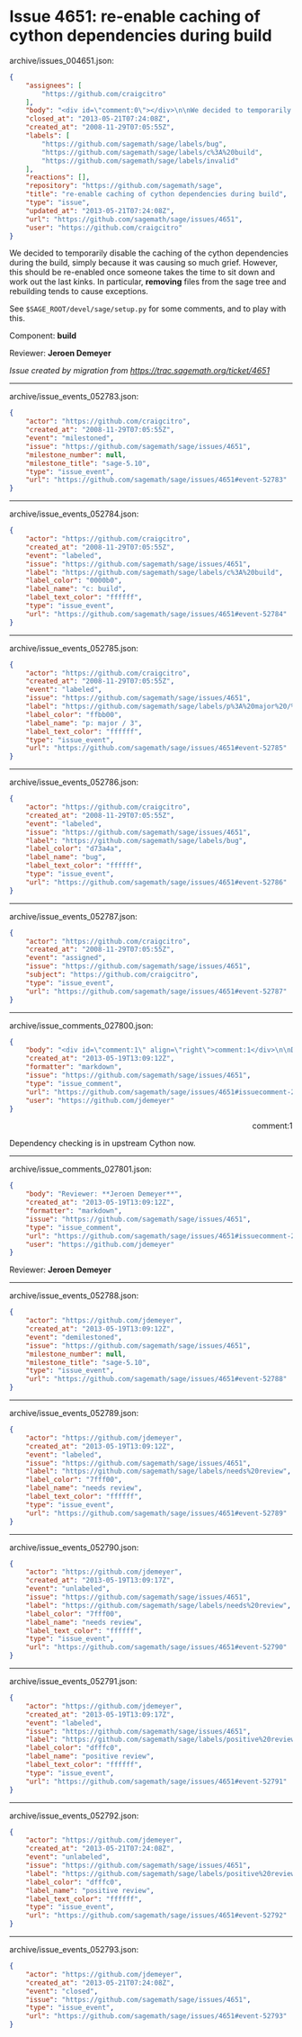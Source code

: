 # Issue 4651: re-enable caching of cython dependencies during build

archive/issues_004651.json:
```json
{
    "assignees": [
        "https://github.com/craigcitro"
    ],
    "body": "<div id=\"comment:0\"></div>\n\nWe decided to temporarily disable the caching of the cython dependencies during the build, simply because it was causing so much grief. However, this should be re-enabled once someone takes the time to sit down and work out the last kinks. In particular, **removing** files from the sage tree and rebuilding tends to cause exceptions.\n\nSee `$SAGE_ROOT/devel/sage/setup.py` for some comments, and to play with this.\n\nComponent: **build**\n\nReviewer: **Jeroen Demeyer**\n\n_Issue created by migration from https://trac.sagemath.org/ticket/4651_\n\n",
    "closed_at": "2013-05-21T07:24:08Z",
    "created_at": "2008-11-29T07:05:55Z",
    "labels": [
        "https://github.com/sagemath/sage/labels/bug",
        "https://github.com/sagemath/sage/labels/c%3A%20build",
        "https://github.com/sagemath/sage/labels/invalid"
    ],
    "reactions": [],
    "repository": "https://github.com/sagemath/sage",
    "title": "re-enable caching of cython dependencies during build",
    "type": "issue",
    "updated_at": "2013-05-21T07:24:08Z",
    "url": "https://github.com/sagemath/sage/issues/4651",
    "user": "https://github.com/craigcitro"
}
```
<div id="comment:0"></div>

We decided to temporarily disable the caching of the cython dependencies during the build, simply because it was causing so much grief. However, this should be re-enabled once someone takes the time to sit down and work out the last kinks. In particular, **removing** files from the sage tree and rebuilding tends to cause exceptions.

See `$SAGE_ROOT/devel/sage/setup.py` for some comments, and to play with this.

Component: **build**

Reviewer: **Jeroen Demeyer**

_Issue created by migration from https://trac.sagemath.org/ticket/4651_





---

archive/issue_events_052783.json:
```json
{
    "actor": "https://github.com/craigcitro",
    "created_at": "2008-11-29T07:05:55Z",
    "event": "milestoned",
    "issue": "https://github.com/sagemath/sage/issues/4651",
    "milestone_number": null,
    "milestone_title": "sage-5.10",
    "type": "issue_event",
    "url": "https://github.com/sagemath/sage/issues/4651#event-52783"
}
```



---

archive/issue_events_052784.json:
```json
{
    "actor": "https://github.com/craigcitro",
    "created_at": "2008-11-29T07:05:55Z",
    "event": "labeled",
    "issue": "https://github.com/sagemath/sage/issues/4651",
    "label": "https://github.com/sagemath/sage/labels/c%3A%20build",
    "label_color": "0000b0",
    "label_name": "c: build",
    "label_text_color": "ffffff",
    "type": "issue_event",
    "url": "https://github.com/sagemath/sage/issues/4651#event-52784"
}
```



---

archive/issue_events_052785.json:
```json
{
    "actor": "https://github.com/craigcitro",
    "created_at": "2008-11-29T07:05:55Z",
    "event": "labeled",
    "issue": "https://github.com/sagemath/sage/issues/4651",
    "label": "https://github.com/sagemath/sage/labels/p%3A%20major%20/%203",
    "label_color": "ffbb00",
    "label_name": "p: major / 3",
    "label_text_color": "ffffff",
    "type": "issue_event",
    "url": "https://github.com/sagemath/sage/issues/4651#event-52785"
}
```



---

archive/issue_events_052786.json:
```json
{
    "actor": "https://github.com/craigcitro",
    "created_at": "2008-11-29T07:05:55Z",
    "event": "labeled",
    "issue": "https://github.com/sagemath/sage/issues/4651",
    "label": "https://github.com/sagemath/sage/labels/bug",
    "label_color": "d73a4a",
    "label_name": "bug",
    "label_text_color": "ffffff",
    "type": "issue_event",
    "url": "https://github.com/sagemath/sage/issues/4651#event-52786"
}
```



---

archive/issue_events_052787.json:
```json
{
    "actor": "https://github.com/craigcitro",
    "created_at": "2008-11-29T07:05:55Z",
    "event": "assigned",
    "issue": "https://github.com/sagemath/sage/issues/4651",
    "subject": "https://github.com/craigcitro",
    "type": "issue_event",
    "url": "https://github.com/sagemath/sage/issues/4651#event-52787"
}
```



---

archive/issue_comments_027800.json:
```json
{
    "body": "<div id=\"comment:1\" align=\"right\">comment:1</div>\n\nDependency checking is in upstream Cython now.",
    "created_at": "2013-05-19T13:09:12Z",
    "formatter": "markdown",
    "issue": "https://github.com/sagemath/sage/issues/4651",
    "type": "issue_comment",
    "url": "https://github.com/sagemath/sage/issues/4651#issuecomment-27800",
    "user": "https://github.com/jdemeyer"
}
```

<div id="comment:1" align="right">comment:1</div>

Dependency checking is in upstream Cython now.



---

archive/issue_comments_027801.json:
```json
{
    "body": "Reviewer: **Jeroen Demeyer**",
    "created_at": "2013-05-19T13:09:12Z",
    "formatter": "markdown",
    "issue": "https://github.com/sagemath/sage/issues/4651",
    "type": "issue_comment",
    "url": "https://github.com/sagemath/sage/issues/4651#issuecomment-27801",
    "user": "https://github.com/jdemeyer"
}
```

Reviewer: **Jeroen Demeyer**



---

archive/issue_events_052788.json:
```json
{
    "actor": "https://github.com/jdemeyer",
    "created_at": "2013-05-19T13:09:12Z",
    "event": "demilestoned",
    "issue": "https://github.com/sagemath/sage/issues/4651",
    "milestone_number": null,
    "milestone_title": "sage-5.10",
    "type": "issue_event",
    "url": "https://github.com/sagemath/sage/issues/4651#event-52788"
}
```



---

archive/issue_events_052789.json:
```json
{
    "actor": "https://github.com/jdemeyer",
    "created_at": "2013-05-19T13:09:12Z",
    "event": "labeled",
    "issue": "https://github.com/sagemath/sage/issues/4651",
    "label": "https://github.com/sagemath/sage/labels/needs%20review",
    "label_color": "7fff00",
    "label_name": "needs review",
    "label_text_color": "ffffff",
    "type": "issue_event",
    "url": "https://github.com/sagemath/sage/issues/4651#event-52789"
}
```



---

archive/issue_events_052790.json:
```json
{
    "actor": "https://github.com/jdemeyer",
    "created_at": "2013-05-19T13:09:17Z",
    "event": "unlabeled",
    "issue": "https://github.com/sagemath/sage/issues/4651",
    "label": "https://github.com/sagemath/sage/labels/needs%20review",
    "label_color": "7fff00",
    "label_name": "needs review",
    "label_text_color": "ffffff",
    "type": "issue_event",
    "url": "https://github.com/sagemath/sage/issues/4651#event-52790"
}
```



---

archive/issue_events_052791.json:
```json
{
    "actor": "https://github.com/jdemeyer",
    "created_at": "2013-05-19T13:09:17Z",
    "event": "labeled",
    "issue": "https://github.com/sagemath/sage/issues/4651",
    "label": "https://github.com/sagemath/sage/labels/positive%20review",
    "label_color": "dfffc0",
    "label_name": "positive review",
    "label_text_color": "ffffff",
    "type": "issue_event",
    "url": "https://github.com/sagemath/sage/issues/4651#event-52791"
}
```



---

archive/issue_events_052792.json:
```json
{
    "actor": "https://github.com/jdemeyer",
    "created_at": "2013-05-21T07:24:08Z",
    "event": "unlabeled",
    "issue": "https://github.com/sagemath/sage/issues/4651",
    "label": "https://github.com/sagemath/sage/labels/positive%20review",
    "label_color": "dfffc0",
    "label_name": "positive review",
    "label_text_color": "ffffff",
    "type": "issue_event",
    "url": "https://github.com/sagemath/sage/issues/4651#event-52792"
}
```



---

archive/issue_events_052793.json:
```json
{
    "actor": "https://github.com/jdemeyer",
    "created_at": "2013-05-21T07:24:08Z",
    "event": "closed",
    "issue": "https://github.com/sagemath/sage/issues/4651",
    "type": "issue_event",
    "url": "https://github.com/sagemath/sage/issues/4651#event-52793"
}
```
